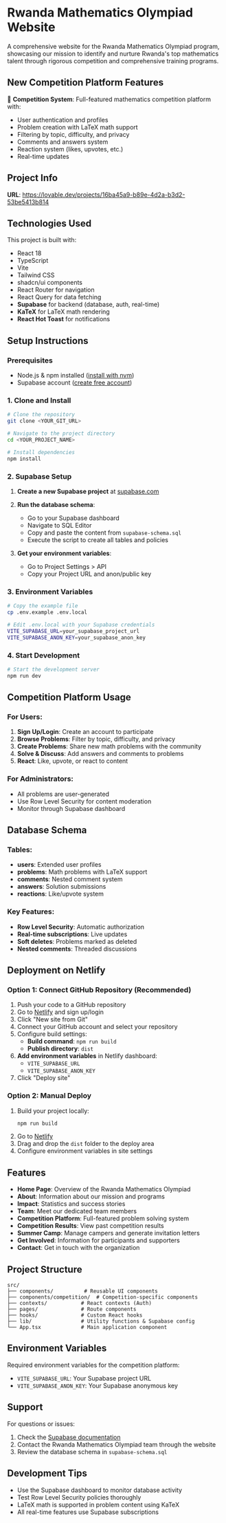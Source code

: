 
# Rwanda Mathematics Olympiad Website

A comprehensive website for the Rwanda Mathematics Olympiad program, showcasing our mission to identify and nurture Rwanda's top mathematics talent through rigorous competition and comprehensive training programs.

## New Competition Platform Features

🎯 **Competition System**: Full-featured mathematics competition platform with:
- User authentication and profiles
- Problem creation with LaTeX math support
- Filtering by topic, difficulty, and privacy
- Comments and answers system
- Reaction system (likes, upvotes, etc.)
- Real-time updates

## Project Info

**URL**: https://lovable.dev/projects/16ba45a9-b89e-4d2a-b3d2-53be5413b814

## Technologies Used

This project is built with:
- React 18
- TypeScript
- Vite
- Tailwind CSS
- shadcn/ui components
- React Router for navigation
- React Query for data fetching
- **Supabase** for backend (database, auth, real-time)
- **KaTeX** for LaTeX math rendering
- **React Hot Toast** for notifications

## Setup Instructions

### Prerequisites
- Node.js & npm installed ([install with nvm](https://github.com/nvm-sh/nvm#installing-and-updating))
- Supabase account ([create free account](https://supabase.com))

### 1. Clone and Install

```sh
# Clone the repository
git clone <YOUR_GIT_URL>

# Navigate to the project directory
cd <YOUR_PROJECT_NAME>

# Install dependencies
npm install
```

### 2. Supabase Setup

1. **Create a new Supabase project** at [supabase.com](https://supabase.com)

2. **Run the database schema**:
   - Go to your Supabase dashboard
   - Navigate to SQL Editor
   - Copy and paste the content from `supabase-schema.sql`
   - Execute the script to create all tables and policies

3. **Get your environment variables**:
   - Go to Project Settings > API
   - Copy your Project URL and anon/public key

### 3. Environment Variables

```sh
# Copy the example file
cp .env.example .env.local

# Edit .env.local with your Supabase credentials
VITE_SUPABASE_URL=your_supabase_project_url
VITE_SUPABASE_ANON_KEY=your_supabase_anon_key
```

### 4. Start Development

```sh
# Start the development server
npm run dev
```

## Competition Platform Usage

### For Users:
1. **Sign Up/Login**: Create an account to participate
2. **Browse Problems**: Filter by topic, difficulty, and privacy
3. **Create Problems**: Share new math problems with the community
4. **Solve & Discuss**: Add answers and comments to problems
5. **React**: Like, upvote, or react to content

### For Administrators:
- All problems are user-generated
- Use Row Level Security for content moderation
- Monitor through Supabase dashboard

## Database Schema

### Tables:
- **users**: Extended user profiles
- **problems**: Math problems with LaTeX support
- **comments**: Nested comment system
- **answers**: Solution submissions
- **reactions**: Like/upvote system

### Key Features:
- **Row Level Security**: Automatic authorization
- **Real-time subscriptions**: Live updates
- **Soft deletes**: Problems marked as deleted
- **Nested comments**: Threaded discussions

## Deployment on Netlify

### Option 1: Connect GitHub Repository (Recommended)

1. Push your code to a GitHub repository
2. Go to [Netlify](https://netlify.com) and sign up/login
3. Click "New site from Git"
4. Connect your GitHub account and select your repository
5. Configure build settings:
   - **Build command**: `npm run build`
   - **Publish directory**: `dist`
6. **Add environment variables** in Netlify dashboard:
   - `VITE_SUPABASE_URL`
   - `VITE_SUPABASE_ANON_KEY`
7. Click "Deploy site"

### Option 2: Manual Deploy

1. Build your project locally:
   ```sh
   npm run build
   ```
2. Go to [Netlify](https://netlify.com)
3. Drag and drop the `dist` folder to the deploy area
4. Configure environment variables in site settings

## Features

- **Home Page**: Overview of the Rwanda Mathematics Olympiad
- **About**: Information about our mission and programs
- **Impact**: Statistics and success stories
- **Team**: Meet our dedicated team members
- **Competition Platform**: Full-featured problem solving system
- **Competition Results**: View past competition results
- **Summer Camp**: Manage campers and generate invitation letters
- **Get Involved**: Information for participants and supporters
- **Contact**: Get in touch with the organization

## Project Structure

```
src/
├── components/          # Reusable UI components
├── components/competition/  # Competition-specific components
├── contexts/           # React contexts (Auth)
├── pages/              # Route components
├── hooks/              # Custom React hooks
├── lib/                # Utility functions & Supabase config
└── App.tsx             # Main application component
```

## Environment Variables

Required environment variables for the competition platform:
- `VITE_SUPABASE_URL`: Your Supabase project URL
- `VITE_SUPABASE_ANON_KEY`: Your Supabase anonymous key

## Support

For questions or issues:
1. Check the [Supabase documentation](https://supabase.com/docs)
2. Contact the Rwanda Mathematics Olympiad team through the website
3. Review the database schema in `supabase-schema.sql`

## Development Tips

- Use the Supabase dashboard to monitor database activity
- Test Row Level Security policies thoroughly
- LaTeX math is supported in problem content using KaTeX
- All real-time features use Supabase subscriptions
